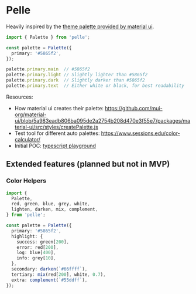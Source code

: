 # Pelle

Heavily inspired by the [theme palette provided by material ui](https://material-ui.com/customization/palette/).

```ts
import { Palette } from 'pelle';

const palette = Palette({
  primary: '#5865f2',
});

palette.primary.main  // #5865f2
palette.primary.light // Slightly lighter than #5865f2
palette.primary.dark  // Slightly darker than #5865f2
palette.primary.text  // Either white or black, for best readability
```

Resources: 

* How material ui creates their palette: https://github.com/mui-org/material-ui/blob/5a983eadb806ba095de2a2754b208d470e3f55e7/packages/material-ui/src/styles/createPalette.js
* Test tool for different auto palettes: https://www.sessions.edu/color-calculator/
* Initial POC: [typescript playground](https://www.typescriptlang.org/play?#code/C4TwDgpgBAogHmAhgOwCYBVwQDzoHxQC8U6UEcwEaAzlAPYBGAVhAMbABQUUA-CWRSqpaAS2QAzCACcoAeV5QA3lADaAaShioAawgg64uQF0AXLAQoMWbLPVGCAXyhnkEAG7SuzkgG4OHUEgSCABbMAAbREoANURwgFdoQi9uAAMAYgASRWpgKTEAcwdUqAAfFKhUqQKGAAps5HiQhmkHABoGppapds7m1oBKEvLuNOqGRHrFRv6ejumu1vmZ7t6F2YchvwCsKABJAAU4iGBKdFCIqKSlVW1NZChc-OQC02CwyJi4xLL9o-CTmcLp9oA5-IFoHsAMJ0cJ0KQAZQA7lFWAALIhKCohRBiMxPQp+UZQcIiApo4D4vKEiqoRBSbRU54FImjSgUJk0sE7IKHY6nHCkciUGh-flAj5XAjERQVFR3LS6fSGdBvdDyowCEXCMUAgXnSWUKAVYl8Pl6yi4DV4E2jMzQ2Hw5GotF+bmsOjIXJQApUaRXGFwxEo4DozG1CbUCCB+Gcl4De0x4MuogEWqy4k4vFQSPRx1SNoVUnkyk5xBRpOF4l0hlmXOVirs0v1-OFzbbD1e4BQf6A664LVCWjmvsGy6UPC1SiGiBmdAJ3V93DSm3E2TMNjAAB0VGpEGoU+BVwGW6kEFQ8VYEFqtTP1DatwfbiMA1TUHTtu4W+-d6rxNGGpmBCBhQG4RCEMQADkBIvJBCi+q4UgBvmzqhmitRuK+Zi9gKGEDH+3CbA+iibFA5ZkcgIAdp63pIBa1w4ZQH7EmA+Q4lIIBmJB6QAMw8QALPxqCoJBBFQJQuRceMtQAIwPjxABMclQAArPxAyiRUaJkmixYUmYGb-twrEiOxnFQNxwniOIKkqZpRncFGnY1uZ3G2VZ4j2aMYLtv4nbULCEBbnCBS1HRfYDH4QA)

## Extended features (planned but not in MVP)

### Color Helpers

```ts
import { 
  Palette,
  red, green, blue, grey, white,
  lighten, darken, mix, complement,
} from 'pelle';

const palette = Palette({
  primary: '#5865f2',
  highlight: {
    success: green[200],
    error: red[200],
    log: blue[400],
    info: grey[10],
  },
  secondary: darken(`#66ffff`),
  tertiary: mix(red[200], white, 0.7),
  extra: complement(`#55ddff`),
});
```

